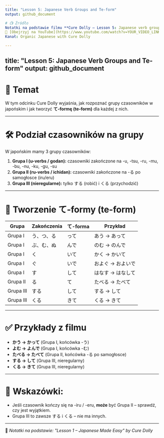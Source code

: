 ```yaml
---
title: "Lesson 5: Japanese Verb Groups and Te-form"
output: github_document

# 📺 Źródło
Notatki na podstawie filmu **Cure Dolly – Lesson 5: Japanese verb groups and the te-form**
🔗 [Obejrzyj na YouTube](https://www.youtube.com/watch?v=YOUR_VIDEO_LINK)
Kanał: Organic Japanese with Cure Dolly

---
```

title: "Lesson 5: Japanese Verb Groups and Te-form"
output: github_document
---

# 🎯 Temat

W tym odcinku Cure Dolly wyjaśnia, jak rozpoznać grupy czasowników w japońskim i jak tworzyć **て-formę (te-form)** dla każdej z nich.

---

# 🛠️ Podział czasowników na grupy

W japońskim mamy 3 grupy czasowników:

1. **Grupa I (u-verbs / godan):** czasowniki zakończone na -u, -tsu, -ru, -mu, -bu, -nu, -ku, -gu, -su
2. **Grupa II (ru-verbs / ichidan):** czasowniki zakończone na -る po samogłosce (iru/eru)
3. **Grupa III (nieregularne):** tylko する (robić) i くる (przychodzić)

---

# 🔧 Tworzenie て-formy (te-form)

| Grupa  | Zakończenia | て-forma  | Przykład  |
|--------|-------------|-----------|-----------|
| Grupa I | う、つ、る   | って      | あう → あって |
| Grupa I | ぶ、む、ぬ   | んで      | のむ → のんで |
| Grupa I | く          | いて      | かく → かいて |
| Grupa I | ぐ          | いで      | およぐ → およいで |
| Grupa I | す          | して      | はなす → はなして |
| Grupa II | る          | て        | たべる → たべて |
| Grupa III | する        | して      | する → して |
| Grupa III | くる        | きて      | くる → きて |

---

# ✅ Przykłady z filmu

- **かう → かって** (Grupa I, końcówka -う)
- **よむ → よんで** (Grupa I, końcówka -む)
- **たべる → たべて** (Grupa II, końcówka -る po samogłosce)
- **する → して** (Grupa III, nieregularny)
- **くる → きて** (Grupa III, nieregularny)

---

# 🧠 Wskazówki:

- Jeśli czasownik kończy się na -iru / -eru, **może** być Grupa II – sprawdź, czy jest wyjątkiem.
- Grupa III to zawsze する i くる – nie ma innych.

---
📝 *Notatki na podstawie: "Lesson 1 – Japanese Made Easy" by Cure Dolly*

